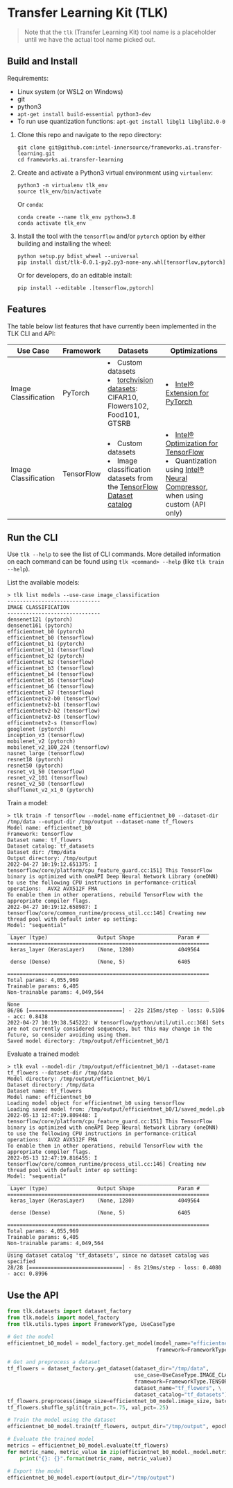 # Transfer Learning Kit (TLK)

> Note that the `tlk` (Transfer Learning Kit) tool name is a placeholder until
> we have the actual tool name picked out.


## Build and Install

Requirements:
* Linux system (or WSL2 on Windows)
* git
* python3
* `apt-get install build-essential python3-dev`
* To run use quantization functions: `apt-get install libgl1 libglib2.0-0`

1. Clone this repo and navigate to the repo directory:
   ```
   git clone git@github.com:intel-innersource/frameworks.ai.transfer-learning.git
   cd frameworks.ai.transfer-learning
   ```

1. Create and activate a Python3 virtual environment using `virtualenv`:
   ```
   python3 -m virtualenv tlk_env
   source tlk_env/bin/activate
   ```

   Or `conda`:
   ```
   conda create --name tlk_env python=3.8
   conda activate tlk_env
   ```

1. Install the tool with the `tensorflow` and/or `pytorch` option by either building
   and installing the wheel:
   ```
   python setup.py bdist_wheel --universal
   pip install dist/tlk-0.0.1-py2.py3-none-any.whl[tensorflow,pytorch]
   ```
   Or for developers, do an editable install:
   ```
   pip install --editable .[tensorflow,pytorch]
   ```

## Features

The table below list features that have currently been implemented in the TLK CLI and API:

| Use Case | Framework | Datasets | Optimizations |
|----------|-----------|----------|---------------|
| Image Classification | PyTorch | <li> Custom datasets <li> [torchvision datasets](https://pytorch.org/vision/stable/datasets.html): CIFAR10, Flowers102, Food101, GTSRB | <li>[Intel® Extension for PyTorch](https://github.com/intel/intel-extension-for-pytorch) |
| Image Classification | TensorFlow | <li> Custom datasets <li> Image classification datasets from the [TensorFlow Dataset catalog](https://www.tensorflow.org/datasets/catalog/overview#image_classification) | <li>[Intel® Optimization for TensorFlow](https://www.intel.com/content/www/us/en/developer/articles/guide/optimization-for-tensorflow-installation-guide.html) <li>Quantization using [Intel® Neural Compressor](https://github.com/intel/neural-compressor), when using custom  (API only) |

## Run the CLI

Use `tlk --help` to see the list of CLI commands. More detailed information on each
command can be found using `tlk <command> --help` (like `tlk train --help`).

List the available models:
```
> tlk list models --use-case image_classification
------------------------------
IMAGE CLASSIFICATION
------------------------------
densenet121 (pytorch)
densenet161 (pytorch)
efficientnet_b0 (pytorch)
efficientnet_b0 (tensorflow)
efficientnet_b1 (pytorch)
efficientnet_b1 (tensorflow)
efficientnet_b2 (pytorch)
efficientnet_b2 (tensorflow)
efficientnet_b3 (tensorflow)
efficientnet_b4 (tensorflow)
efficientnet_b5 (tensorflow)
efficientnet_b6 (tensorflow)
efficientnet_b7 (tensorflow)
efficientnetv2-b0 (tensorflow)
efficientnetv2-b1 (tensorflow)
efficientnetv2-b2 (tensorflow)
efficientnetv2-b3 (tensorflow)
efficientnetv2-s (tensorflow)
googlenet (pytorch)
inception_v3 (tensorflow)
mobilenet_v2 (pytorch)
mobilenet_v2_100_224 (tensorflow)
nasnet_large (tensorflow)
resnet18 (pytorch)
resnet50 (pytorch)
resnet_v1_50 (tensorflow)
resnet_v2_101 (tensorflow)
resnet_v2_50 (tensorflow)
shufflenet_v2_x1_0 (pytorch)
```

Train a model:
```
> tlk train -f tensorflow --model-name efficientnet_b0 --dataset-dir /tmp/data --output-dir /tmp/output --dataset-name tf_flowers
Model name: efficientnet_b0
Framework: tensorflow
Dataset name: tf_flowers
Dataset catalog: tf_datasets
Dataset dir: /tmp/data
Output directory: /tmp/output
2022-04-27 10:19:12.651375: I tensorflow/core/platform/cpu_feature_guard.cc:151] This TensorFlow binary is optimized with oneAPI Deep Neural Network Library (oneDNN) to use the following CPU instructions in performance-critical operations:  AVX2 AVX512F FMA
To enable them in other operations, rebuild TensorFlow with the appropriate compiler flags.
2022-04-27 10:19:12.658987: I tensorflow/core/common_runtime/process_util.cc:146] Creating new thread pool with default inter op setting:
Model: "sequential"
_________________________________________________________________
 Layer (type)                Output Shape              Param #
=================================================================
 keras_layer (KerasLayer)    (None, 1280)              4049564

 dense (Dense)               (None, 5)                 6405

=================================================================
Total params: 4,055,969
Trainable params: 6,405
Non-trainable params: 4,049,564
_________________________________________________________________
None
86/86 [==============================] - 22s 215ms/step - loss: 0.5106 - acc: 0.8438
2022-04-27 10:19:38.545222: W tensorflow/python/util/util.cc:368] Sets are not currently considered sequences, but this may change in the future, so consider avoiding using them.
Saved model directory: /tmp/output/efficientnet_b0/1
```

Evaluate a trained model:
```
> tlk eval --model-dir /tmp/output/efficientnet_b0/1 --dataset-name tf_flowers --dataset-dir /tmp/data
Model directory: /tmp/output/efficientnet_b0/1
Dataset directory: /tmp/data
Dataset name: tf_flowers
Model name: efficientnet_b0
Loading model object for efficientnet_b0 using tensorflow
Loading saved model from: /tmp/output/efficientnet_b0/1/saved_model.pb
2022-05-13 12:47:19.809448: I tensorflow/core/platform/cpu_feature_guard.cc:151] This TensorFlow binary is optimized with oneAPI Deep Neural Network Library (oneDNN) to use the following CPU instructions in performance-critical operations:  AVX2 AVX512F FMA
To enable them in other operations, rebuild TensorFlow with the appropriate compiler flags.
2022-05-13 12:47:19.816455: I tensorflow/core/common_runtime/process_util.cc:146] Creating new thread pool with default inter op setting:
Model: "sequential"
_________________________________________________________________
 Layer (type)                Output Shape              Param #
=================================================================
 keras_layer (KerasLayer)    (None, 1280)              4049564

 dense (Dense)               (None, 5)                 6405

=================================================================
Total params: 4,055,969
Trainable params: 6,405
Non-trainable params: 4,049,564
_________________________________________________________________
Using dataset catalog 'tf_datasets', since no dataset catalog was specified
28/28 [==============================] - 8s 219ms/step - loss: 0.4080 - acc: 0.8996
```

## Use the API
```python
from tlk.datasets import dataset_factory
from tlk.models import model_factory
from tlk.utils.types import FrameworkType, UseCaseType

# Get the model
efficientnet_b0_model = model_factory.get_model(model_name="efficientnet_b0", \
                                                framework=FrameworkType.TENSORFLOW)

# Get and preprocess a dataset
tf_flowers = dataset_factory.get_dataset(dataset_dir="/tmp/data",
                                         use_case=UseCaseType.IMAGE_CLASSIFICATION, \
                                         framework=FrameworkType.TENSORFLOW, \
                                         dataset_name="tf_flowers", \
                                         dataset_catalog="tf_datasets")
tf_flowers.preprocess(image_size=efficientnet_b0_model.image_size, batch_size=32)
tf_flowers.shuffle_split(train_pct=.75, val_pct=.25)

# Train the model using the dataset
efficientnet_b0_model.train(tf_flowers, output_dir="/tmp/output", epochs=1)

# Evaluate the trained model
metrics = efficientnet_b0_model.evaluate(tf_flowers)
for metric_name, metric_value in zip(efficientnet_b0_model._model.metrics_names, metrics):
    print("{}: {}".format(metric_name, metric_value))

# Export the model
efficientnet_b0_model.export(output_dir="/tmp/output")
```
